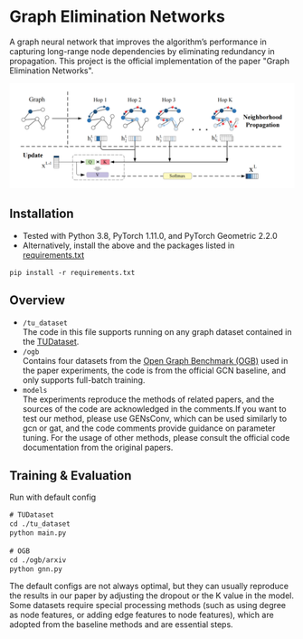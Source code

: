 # Graph Elimination Networks
A graph neural network that improves the algorithm’s performance in capturing long-range node dependencies by eliminating redundancy in propagation. This project is the official implementation of the paper "Graph Elimination Networks".

![image](./fig/GENs.png)

## Installation
* Tested with Python 3.8, PyTorch 1.11.0, and PyTorch Geometric 2.2.0
* Alternatively, install the above and the packages listed in [requirements.txt](requirements.txt)
```
pip install -r requirements.txt
```
## Overview
* `/tu_dataset` <br/> The code in this file supports running on any graph dataset contained in the [TUDataset](https://chrsmrrs.github.io/datasets/docs/home/).
* `/ogb`  <br/> Contains four datasets from the [Open Graph Benchmark (OGB)](https://github.com/snap-stanford/ogb) used in the paper experiments, the code is from the official GCN baseline, and only supports full-batch training.
* `models` <br/> The experiments reproduce the methods of related papers, and the sources of the code are acknowledged in the comments.If you want to test our method, please use GENsConv, which can be used similarly to gcn or gat, and the code comments provide guidance on parameter tuning. For the usage of other methods, please consult the official code documentation from the original papers.

## Training & Evaluation
Run with default config
```
# TUDataset
cd ./tu_dataset
python main.py

# OGB
cd ./ogb/arxiv
python gnn.py
```
The default configs are not always optimal, but they can usually reproduce the results in our paper by adjusting the dropout or the K value in the model. Some datasets require special processing methods (such as using degree as node features, or adding edge features to node features), which are adopted from the baseline methods and are essential steps.

